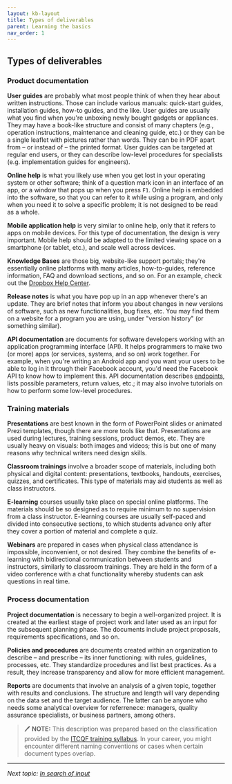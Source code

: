 ```yaml
---
layout: kb-layout
title: Types of deliverables
parent: Learning the basics
nav_order: 1
---
```


## Types of deliverables

### Product documentation

**User guides** are probably what most people think of when they hear about written instructions. Those can include various manuals: quick-start guides, installation guides, how-to guides, and the like. User guides are usually what you find when you're unboxing newly bought gadgets or appliances. They may have a book-like structure and consist of many chapters (e.g., operation instructions, maintenance and cleaning guide, etc.) or they can be a single leaflet with pictures rather than words. They can be in PDF apart from – or instead of – the printed format. User guides can be targeted at regular end users, or they can describe low-level procedures for specialists (e.g. implementation guides for engineers).

**Online help** is what you likely use when you get lost in your operating system or other software; think of a question mark icon in an interface of an app, or a window that pops up when you press `F1`. Online help is embedded into the software, so that you can refer to it while using a program, and only when you need it to solve a specific problem; it is not designed to be read as a whole.  

**Mobile application help** is very similar to online help, only that it refers to apps on mobile devices. For this type of documentation, the design is very important. Mobile help should be adapted to the limited viewing space on a smartphone (or tablet, etc.), and scale well across devices.  

**Knowledge Bases** are those big, website-like support portals; they're essentially online platforms with many articles, how-to-guides, reference information, FAQ and download sections, and so on. For an example, check out the [Dropbox Help Center](https://help.dropbox.com/).  

**Release notes** is what you have pop up in an app whenever there's an update. They are brief notes that inform you about changes in new versions of software, such as new functionalities, bug fixes, etc. You may find them on a website for a program you are using, under "version history" (or something similar).  

**API documentation** are documents for software developers working with an application programming interface (API). It helps programmers to make two (or more) apps (or services, systems, and so on) work together. For example, when you're writing an Android app and you want your users to be able to log in it through their Facebook account, you'd need the Facebook API to know how to implement this. API documentation describes [endpoints](../../09-glossary/index.md/#e), lists possible parameters, return values, etc.; it may also involve tutorials on how to perform some low-level procedures.  

### Training materials

**Presentations** are best known in the form of PowerPoint slides or animated Prezi templates, though there are more tools like that. Presentations are used during lectures, training sessions, product demos, etc. They are usually heavy on visuals: both images and videos; this is but one of many reasons why technical writers need design skills.  

**Classroom trainings** involve a broader scope of materials, including both physical and digital content: presentations, textbooks, handouts, exercises, quizzes, and certificates. This type of materials may aid students as well as class instructors.  

**E-learning** courses usually take place on special online platforms. The materials should be so designed as to require minimum to no supervision from a class instructor. E-learning courses are usually self-paced and divided into consecutive sections, to which students advance only after they cover a portion of material and complete a quiz.  

**Webinars** are prepared in cases when physical class attendance is impossible, inconvenient, or not desired. They combine the benefits of e-learning with bidirectional communication between students and instructors, similarly to classroom trainings. They are held in the form of a video conference with a chat functionality whereby students can ask questions in real time.  

### Process documentation

**Project documentation** is necessary to begin a well-organized project. It is created at the earliest stage of project work and later used as an input for the subsequent planning phase. The documents include project proposals, requirements specifications, and so on.  

**Policies and procedures** are documents created within an organization to describe – and prescribe – its inner functioning: with rules, guidelines, processes, etc. They standardize procedures and list best practices. As a result, they increase transparency and allow for more efficient management.  

**Reports** are documents that involve an analysis of a given topic, together with results and conclusions. The structure and length will vary depending on the data set and the target audience. The latter can be anyone who needs some analytical overview for referrenece: managers, quality assurance specialists, or business partners, among others.  

> 🖊️ **NOTE:** This description was prepared based on the classification provided by the [ITCQF training syllabus](https://itcqf.org/wp-content/uploads/2020/06/ITCQF_Syllabus_v2_0Jun2020.pdf). In your career, you might encounter different naming conventions or cases when certain document types overlap.  

---

*Next topic: [In search of input](../2-in-search-of-input/)*